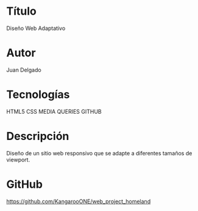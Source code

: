 # Título

Diseño Web Adaptativo

# Autor

Juan Delgado

# Tecnologías

HTML5
CSS
MEDIA QUERIES
GITHUB

# Descripción

Diseño de un sitio web responsivo que se adapte a diferentes tamaños de viewport.


# GitHub
https://github.com/KangarooONE/web_project_homeland
